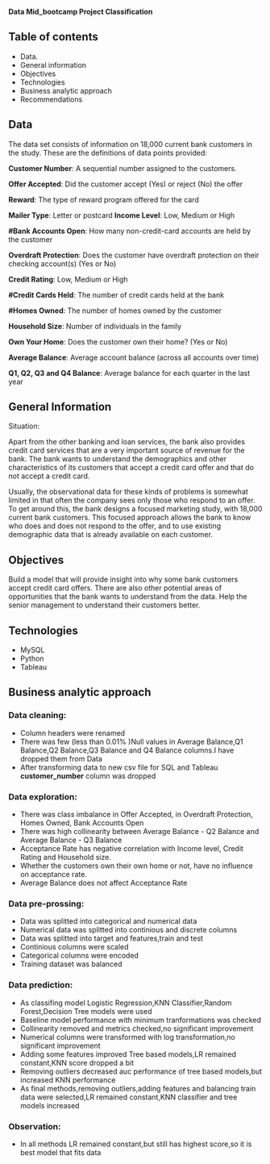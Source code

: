 
**Data Mid_bootcamp Project Classification**




## Table of contents
- Data.
- General information
- Objectives
- Technologies
- Business analytic approach
- Recommendations

## Data

The data set consists of information on 18,000 current bank customers in the study. These are the definitions of data points provided:

**Customer Number**: A sequential number assigned to the customers.

**Offer Accepted**: Did the customer accept (Yes) or reject (No) the offer 

**Reward**: The type of reward program offered for the card


**Mailer Type**: Letter or postcard
**Income Level**: Low, Medium or High

**#Bank Accounts Open**: How many non-credit-card accounts are held by the customer

**Overdraft Protection**: Does the customer have overdraft protection on their checking account(s) (Yes or No)

**Credit Rating**: Low, Medium or High


**#Credit Cards Held**: The number of credit cards held at the bank

**#Homes Owned**: The number of homes owned by the customer

**Household Size**: Number of individuals in the family

**Own Your Home**: Does the customer own their home? (Yes or No)

**Average Balance**: Average account balance (across all accounts over time)

**Q1, Q2, Q3 and Q4 Balance**: Average balance for each quarter in the last year
## General Information

Situation:

 Apart from the other banking and loan services, the bank also provides credit card services that are a very important source of revenue for the bank. The bank wants to understand the demographics and other characteristics of its customers that accept a credit card offer and that do not accept a credit card.
 
 Usually, the observational data for these kinds of problems is somewhat limited in that often the company sees only those who respond to an offer. To get around this, the bank designs a focused marketing study, with 18,000 current bank customers. This focused approach allows the bank to know who does and does not respond to the offer, and to use existing demographic data that is already available on each customer.



## Objectives

Build a model that will provide insight into why some bank customers accept credit card offers.
There are also other potential areas of opportunities that the bank wants to understand from the data.
Help the senior management to understand their customers better.
## Technologies

- MySQL
- Python
- Tableau

## Business analytic approach

### Data cleaning:

- Column headers were renamed
- There was few (less than 0.01% )Null values in Average Balance,Q1 Balance,Q2 Balance,Q3 Balance and Q4 Balance columns.I have dropped them from Data
- After transforming data to new csv file for SQL and Tableau **customer_number** column was dropped


### Data exploration:

- There was class imbalance in Offer Accepted, in Overdraft Protection, Homes Owned, Bank Accounts Open
- There was high collinearity between Average Balance - Q2 Balance and Average Balance - Q3 Balance
- Acceptance Rate has negative correlation with Income level, Credit Rating and Household size. 
- Whether the customers own their own home or not, have no influence on acceptance rate.
- Average Balance does not affect Acceptance Rate

### Data pre-prossing:

- Data was splitted into categorical and numerical data
- Numerical data was splitted into continious and discrete columns
- Data was splitted into target and features,train and test
- Continious columns were scaled
- Categorical columns were encoded
- Training dataset was balanced

### Data prediction:
- As classifing model Logistic Regression,KNN Classifier,Random Forest,Decision Tree models were used
- Baseline model performance with minimum tranformations was checked
- Collinearity removed and metrics checked,no significant improvement
- Numerical columns were transformed with log transformation,no significant improvement
- Adding some features improved Tree based models,LR remained constant,KNN score dropped a bit 
- Removing outliers decreased auc performance of tree based models,but increased KNN performance
- As final methods,removing outliers,adding features and balancing train data were selected,LR remained constant,KNN classifier and tree models increased

### Observation:

- In all methods LR remained constant,but still has highest score,so it is best model that fits data
